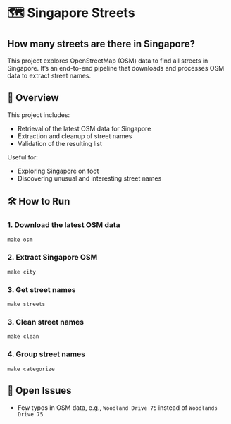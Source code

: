 # 🗺️ Singapore Streets

## How many streets are there in Singapore?

This project explores OpenStreetMap (OSM) data to find all streets in Singapore. It’s an end-to-end pipeline that downloads and processes OSM data to extract street names.

## 🚀 Overview

This project includes:

- Retrieval of the latest OSM data for Singapore
- Extraction and cleanup of street names
- Validation of the resulting list

Useful for:

- Exploring Singapore on foot
- Discovering unusual and interesting street names

## 🛠️ How to Run

### 1. Download the latest OSM data

```
make osm
```

### 2. Extract Singapore OSM

```
make city
```

### 3. Get street names

```
make streets
```

### 3. Clean street names

```
make clean
```
### 4. Group street names

```
make categorize
```

## 📌 Open Issues

- Few typos in OSM data, e.g., `Woodland Drive 75` instead of `Woodlands Drive 75`